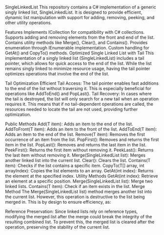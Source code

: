 SingleLinkedList<T>
This repository contains a C# implementation of a generic singly linked list, SingleLinkedList<T>. It is designed to provide efficient, dynamic list manipulation with support for adding, removing, peeking, and other utility operations.

Features
Implements ICollection<T> for compatibility with C# collections.
Supports adding and removing elements from the front and end of the list.
Contains utility methods like Merge(), Clear(), and Contains().
Provides enumeration through IEnumerable<T> implementation.
Custom handling for GetAt() and CopyTo() methods.
Optimized Single Linked List with Tail
This implementation of a singly linked list (SingleLinkedList<T>) includes a tail pointer, which allows for quick access to the end of the list. While the list remains singly linked to minimize resource usage, having the tail pointer optimizes operations that involve the end of the list.

Tail Optimization
Efficient Tail Access: The tail pointer enables fast additions to the end of the list without traversing it. This is especially beneficial for operations like AddToEnd() and PopLast().
Tail Recovery: In cases where the tail is destroyed, the list will only search for a new tail when an operation requires it. This means that if no tail-dependent operations are called, the resources needed to locate the tail are not used, providing further optimization.

Public Methods
Add(T item): Adds an item to the end of the list.
AddToFront(T item): Adds an item to the front of the list.
AddToEnd(T item): Adds an item to the end of the list.
Remove(T item): Removes the first occurrence of an item from the list.
PopFirst(): Removes and returns the first item in the list.
PopLast(): Removes and returns the last item in the list.
PeekFirst(): Returns the first item without removing it.
PeekLast(): Returns the last item without removing it.
Merge(SingleLinkedList<T> list): Merges another linked list into the current list.
Clear(): Clears the list.
Contains(T item): Checks if the list contains a specific item.
CopyTo(T[] array, int arrayIndex): Copies the list elements to an array.
GetAt(int index): Returns the element at the specified index.
Utility Methods
GetAt(int index): Retrieve an element at a specific position.
Merge(SingleLinkedList<T> list): Merge two linked lists.
Contains(T item): Check if an item exists in the list.
Merge Method
The Merge(SingleLinkedList<T> list) method merges another list into the current list. However, this operation is destructive to the list being merged in. This is by design to ensure efficiency, as:

Reference Preservation: Since linked lists rely on reference types, modifying the merged list after the merge could break the integrity of the resulting combined list. To prevent this, the merged list is cleared after the operation, preserving the stability of the current list.
